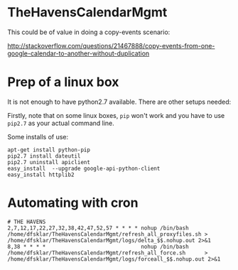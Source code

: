 # TheHavensCalendarMgmt

This could be of value in doing a copy-events scenario:

http://stackoverflow.com/questions/21467888/copy-events-from-one-google-calendar-to-another-without-duplication


# Prep of a linux box

It is not enough to have python2.7 available.  There are other setups needed:

Firstly, note that on some linux boxes, `pip` won't work and you have to use `pip2.7` as your actual command line.

Some installs of use:
```
apt-get install python-pip
pip2.7 install dateutil
pip2.7 uninstall apiclient
easy_install  --upgrade google-api-python-client
easy_install httplib2
```

# Automating with cron
```
# THE HAVENS
2,7,12,17,22,27,32,38,42,47,52,57 * * * * nohup /bin/bash /home/dfsklar/TheHavensCalendarMgmt/refresh_all_proxyfiles.sh > /home/dfsklar/TheHavensCalendarMgmt/logs/delta_$$.nohup.out 2>&1
8,38 * * * *                              nohup /bin/bash /home/dfsklar/TheHavensCalendarMgmt/refresh_all_force.sh      > /home/dfsklar/TheHavensCalendarMgmt/logs/forceall_$$.nohup.out 2>&1
```
